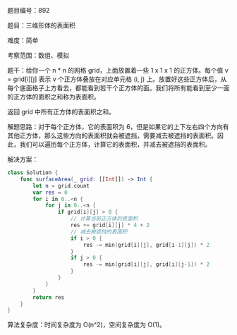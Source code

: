 题目编号：892

题目：三维形体的表面积

难度：简单

考察范围：数组、模拟

题干：给你一个 n * n 的网格 grid，上面放置着一些 1 x 1 x 1 的正方体。每个值 v = grid[i][j] 表示 v 个正方体叠放在对应单元格 (i, j) 上。放置好这些正方体后，从每个底面格子上方看去，都能看到若干个正方体的面。我们将所有能看到至少一面的正方体的面积之和称为表面积。

返回 grid 中所有正方体的表面积之和。

解题思路：对于每个正方体，它的表面积为 6，但是如果它的上下左右四个方向有其他正方体，那么这些方向的表面积就会被遮挡，需要减去被遮挡的表面积。因此，我们可以遍历每个正方体，计算它的表面积，并减去被遮挡的表面积。

解决方案：

```swift
class Solution {
    func surfaceArea(_ grid: [[Int]]) -> Int {
        let n = grid.count
        var res = 0
        for i in 0..<n {
            for j in 0..<n {
                if grid[i][j] > 0 {
                    // 计算当前正方体的表面积
                    res += grid[i][j] * 4 + 2
                    // 减去被遮挡的表面积
                    if i > 0 {
                        res -= min(grid[i][j], grid[i-1][j]) * 2
                    }
                    if j > 0 {
                        res -= min(grid[i][j], grid[i][j-1]) * 2
                    }
                }
            }
        }
        return res
    }
}
```

算法复杂度：时间复杂度为 O(n^2)，空间复杂度为 O(1)。